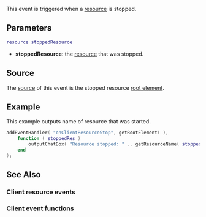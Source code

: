 This event is triggered when a [resource](/docs/resource.md "wikilink") is stopped.

Parameters
----------

``` lua
resource stoppedResource
```

-   **stoppedResource**: the [resource](/docs/resource.md "wikilink") that was stopped.

Source
------

The [source](/docs/event_system#event_source.md "wikilink") of this event is the stopped resource [root element](/docs/root_element.md "wikilink").

Example
-------

This example outputs name of resource that was started.

``` lua
addEventHandler( "onClientResourceStop", getRootElement( ),
    function ( stoppedRes )
        outputChatBox( "Resource stopped: " .. getResourceName( stoppedRes ) );
    end
);
```

See Also
--------

### Client resource events

### Client event functions
